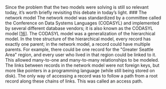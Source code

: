 Since the problem that the two models were solving is still so relevant today, it’s worth briefly
revisiting this debate in today’s light. ### The network model 
The network model was standardized by a committee called the Conference on Data Systems Languages
(CODASYL) and implemented by several different database vendors; it is also known as the
CODASYL model [[16](ch02.html#Knowles1984tm)]. The CODASYL model was a generalization of the hierarchical model. In the tree structure of the
hierarchical model, every record has exactly one parent; in the network model, a record could have
multiple parents. For example, there could be one record for the "Greater Seattle Area" region,
and every user who lived in that region could be linked to it. This allowed many-to-one and
many-to-many relationships to be modeled. 
The links between records in the network model were not foreign keys, but more like pointers in a
programming language (while still being stored on disk). The only way of accessing a record was to
follow a path from a root record along these chains of links. This was called an access path.